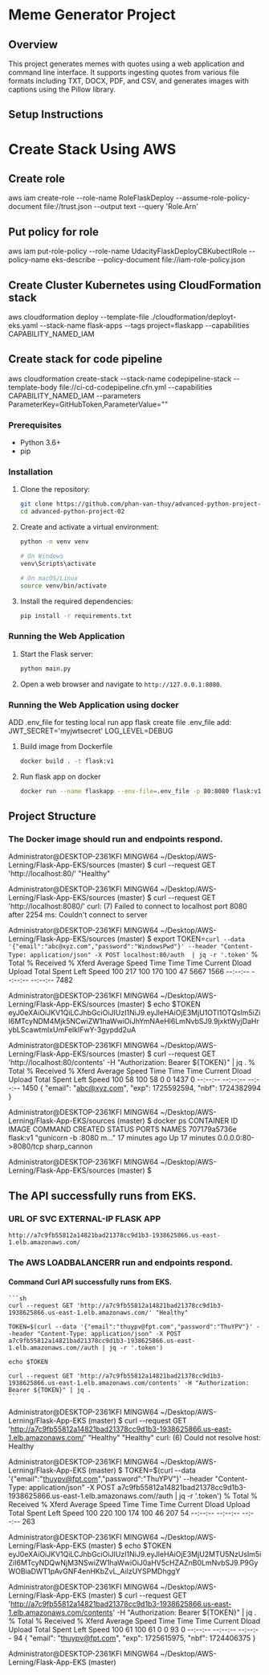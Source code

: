 # Meme Generator Project

## Overview
This project generates memes with quotes using a web application and command line interface. It supports ingesting quotes from various file formats including TXT, DOCX, PDF, and CSV, and generates images with captions using the Pillow library.

## Setup Instructions
# Create Stack Using AWS
## Create role 
aws iam create-role --role-name RoleFlaskDeploy --assume-role-policy-document file://trust.json --output text --query 'Role.Arn'
## Put policy for role
aws iam put-role-policy --role-name UdacityFlaskDeployCBKubectlRole --policy-name eks-describe --policy-document file://iam-role-policy.json
## Create Cluster Kubernetes using CloudFormation stack
aws cloudformation deploy --template-file  ./cloudformation/deployt-eks.yaml --stack-name flask-apps --tags project=flaskapp --capabilities CAPABILITY_NAMED_IAM
## Create stack for code pipeline
aws cloudformation create-stack --stack-name codepipeline-stack   --template-body file://ci-cd-codepipeline.cfn.yml  --capabilities CAPABILITY_NAMED_IAM  --parameters ParameterKey=GitHubToken,ParameterValue=""

### Prerequisites
- Python 3.6+
- pip

### Installation

1. Clone the repository:
    ```sh
    git clone https://github.com/phan-van-thuy/advanced-python-project-02.git
    cd advanced-python-project-02
    ```

2. Create and activate a virtual environment:
    ```sh
    python -m venv venv

    # On Windows
    venv\Scripts\activate

    # On macOS/Linux
    source venv/bin/activate
    ```

3. Install the required dependencies:
    ```sh
    pip install -r requirements.txt
    ```

### Running the Web Application

1. Start the Flask server:
    ```sh
    python main.py
    ```

2. Open a web browser and navigate to `http://127.0.0.1:8080`.

### Running the Web Application using docker
ADD .env_file for testing local run app flask
create file .env_file
add: 
    JWT_SECRET='myjwtsecret'
    LOG_LEVEL=DEBUG

1. Build image from Dockerfile
    ```sh
    docker build . -t flask:v1 
    ```
2. Run flask app on docker
    ```sh
    docker run --name flaskapp --env-file=.env_file -p 80:8080 flask:v1 
    ```

## Project Structure
### The Docker image should run and endpoints respond.

Administrator@DESKTOP-2361KFI MINGW64 ~/Desktop/AWS-Lerning/Flask-App-EKS/sources (master)
$ curl --request GET 'http://localhost:80/'
"Healthy"

Administrator@DESKTOP-2361KFI MINGW64 ~/Desktop/AWS-Lerning/Flask-App-EKS/sources (master)
$ curl --request GET 'http://localhost:8080/'
curl: (7) Failed to connect to localhost port 8080 after 2254 ms: Couldn't connect to server

Administrator@DESKTOP-2361KFI MINGW64 ~/Desktop/AWS-Lerning/Flask-App-EKS/sources (master)
$ export TOKEN=`curl --data '{"email":"abc@xyz.com","password":"WindowsPwd"}' --header "Content-Type: application/json" -X POST localhost:80/auth  | jq -r '.token'`
  % Total    % Received % Xferd  Average Speed   Time    Time     Time  Current
                                 Dload  Upload   Total   Spent    Left  Speed
100   217  100   170  100    47   5667   1566 --:--:-- --:--:-- --:--:--  7482

Administrator@DESKTOP-2361KFI MINGW64 ~/Desktop/AWS-Lerning/Flask-App-EKS/sources (master)
$ echo $TOKEN
eyJ0eXAiOiJKV1QiLCJhbGciOiJIUzI1NiJ9.eyJleHAiOjE3MjU1OTI1OTQsIm5iZiI6MTcyNDM4Mjk5NCwiZW1haWwiOiJhYmNAeHl6LmNvbSJ9.9jxktWyjDaHrybLScawtmlxUmFelkIFwY-3gypdd2uA

Administrator@DESKTOP-2361KFI MINGW64 ~/Desktop/AWS-Lerning/Flask-App-EKS/sources (master)
$ curl --request GET 'http://localhost:80/contents' -H "Authorization: Bearer ${TOKEN}" | jq .
  % Total    % Received % Xferd  Average Speed   Time    Time     Time  Current
                                 Dload  Upload   Total   Spent    Left  Speed
100    58  100    58    0     0   1437      0 --:--:-- --:--:-- --:--:--  1450
{
  "email": "abc@xyz.com",
  "exp": 1725592594,
  "nbf": 1724382994
}

Administrator@DESKTOP-2361KFI MINGW64 ~/Desktop/AWS-Lerning/Flask-App-EKS/sources (master)
$ docker ps
CONTAINER ID   IMAGE      COMMAND                   CREATED          STATUS          PORTS                  NAMES
707179a5736e   flask:v1   "gunicorn -b :8080 m…"   17 minutes ago   Up 17 minutes   0.0.0.0:80->8080/tcp   sharp_cannon

Administrator@DESKTOP-2361KFI MINGW64 ~/Desktop/AWS-Lerning/Flask-App-EKS/sources (master)
$ 

## The API successfully runs from EKS.

### URL OF SVC EXTERNAL-IP FLASK APP
    http://a7c9fb55812a14821bad21378cc9d1b3-1938625866.us-east-1.elb.amazonaws.com/

### The AWS LOADBALANCERR run and endpoints respond.

#### Command Curl API successfully runs from EKS.
    ```sh
    curl --request GET 'http://a7c9fb55812a14821bad21378cc9d1b3-1938625866.us-east-1.elb.amazonaws.com/' "Healthy"

    TOKEN=$(curl --data '{"email":"thuypv@fpt.com","password":"ThuYPV"}' --header "Content-Type: application/json" -X POST a7c9fb55812a14821bad21378cc9d1b3-1938625866.us-east-1.elb.amazonaws.com//auth | jq -r '.token')

    echo $TOKEN
    
    curl --request GET 'http://a7c9fb55812a14821bad21378cc9d1b3-1938625866.us-east-1.elb.amazonaws.com/contents' -H "Authorization: Bearer ${TOKEN}" | jq .
    ```

Administrator@DESKTOP-2361KFI MINGW64 ~/Desktop/AWS-Lerning/Flask-App-EKS (master)
$ curl --request GET 'http://a7c9fb55812a14821bad21378cc9d1b3-1938625866.us-east-1.elb.amazonaws.com/' "Healthy"
"Healthy"
curl: (6) Could not resolve host: Healthy

Administrator@DESKTOP-2361KFI MINGW64 ~/Desktop/AWS-Lerning/Flask-App-EKS (master)
$ TOKEN=$(curl --data '{"email":"thuypv@fpt.com","password":"ThuYPV"}' --header "Content-Type: application/json" -X POST a7c9fb55812a14821bad21378cc9d1b3-1938625866.us-east-1.elb.amazonaws.com//auth | jq -r '.token')
  % Total    % Received % Xferd  Average Speed   Time    Time     Time  Current
                                 Dload  Upload   Total   Spent    Left  Speed
100   220  100   174  100    46    207     54 --:--:-- --:--:-- --:--:--   263

Administrator@DESKTOP-2361KFI MINGW64 ~/Desktop/AWS-Lerning/Flask-App-EKS (master)
$ echo $TOKEN
eyJ0eXAiOiJKV1QiLCJhbGciOiJIUzI1NiJ9.eyJleHAiOjE3MjU2MTU5NzUsIm5iZiI6MTcyNDQwNjM3NSwiZW1haWwiOiJ0aHV5cHZAZnB0LmNvbSJ9.P9GyWOBiaDWT1pAvGNF4enHKbZvL_AilzUYSPMDhggY

Administrator@DESKTOP-2361KFI MINGW64 ~/Desktop/AWS-Lerning/Flask-App-EKS (master)
$ curl --request GET 'http://a7c9fb55812a14821bad21378cc9d1b3-1938625866.us-east-1.elb.amazonaws.com/contents' -H "Authorization: Bearer ${TOKEN}" | jq .
  % Total    % Received % Xferd  Average Speed   Time    Time     Time  Current
                                 Dload  Upload   Total   Spent    Left  Speed
100    61  100    61    0     0     93      0 --:--:-- --:--:-- --:--:--    94
{
  "email": "thuypv@fpt.com",
  "exp": 1725615975,
  "nbf": 1724406375
}

Administrator@DESKTOP-2361KFI MINGW64 ~/Desktop/AWS-Lerning/Flask-App-EKS (master)